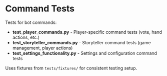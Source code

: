 # Command Tests

Tests for bot commands:

- **test_player_commands.py** - Player-specific command tests (vote, hand actions, etc.)
- **test_storyteller_commands.py** - Storyteller command tests (game management, player actions)
- **test_settings_functionality.py** - Settings and configuration command tests

Uses fixtures from `tests/fixtures/` for consistent testing setup.
